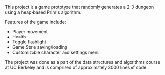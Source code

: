 This project is a game prototype that randomly generates a 2-D dungeon using a heap-based Prim's algorithm. 

Features of the game include:
- Player movement
- Health
- Toggle flashlight
- Game State saving/loading
- Customizable character and settings menu

The project was done as a part of the data structures and algorithms course at UC Berkeley and is comprised of approximately 3000 lines of code. 
